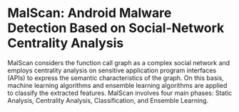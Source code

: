 # MalScan: Android Malware Detection Based on Social-Network Centrality Analysis
MalScan considers the function call graph as a complex social network and employs centrality analysis on sensitive application program interfaces (APIs) to express the semantic
characteristics of the graph. On this basis, machine learning algorithms and ensemble learning algorithms are applied to classify the extracted features. 
MalScan involves four main phases: Static Analysis, Centrality Analysis, Classification, and Ensemble Learning.
